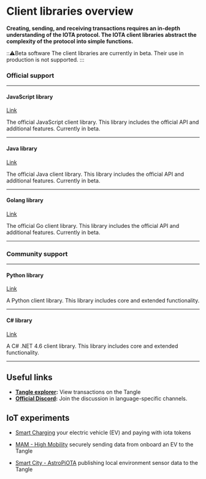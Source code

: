 # Client libraries overview

**Creating, sending, and receiving transactions requires an in-depth understanding of the IOTA protocol. The IOTA client libraries abstract the complexity of the protocol into simple functions.**

:::warning:Beta software
The client libraries are currently in beta. Their use in production is not supported.
:::

### **Official support** ###

---------------

#### **JavaScript library** ####
[Link](root://iota-js/0.1/README.md)

The official JavaScript client library. This library includes the official API and additional features. Currently in beta.

---

#### **Java library** ####
[Link](root://iota-java/0.1/README.md)

The official Java client library. This library includes the official API and additional features. Currently in beta.

---

#### **Golang library** ####
[Link](root://iota-go/0.1/README.md)

The official Go client library. This library includes the official API and additional features. Currently in beta.

---------------

### __Community support__ ###

---------------

#### __Python library__ ####
[Link](https://github.com/iotaledger/iota.lib.py)

A Python client library. This library includes core and extended functionality.

---

#### __C# library__ ####
[Link](https://github.com/iota-community/tangle-.net)

A C# .NET 4.6 client library. This library includes core and extended functionality.

---------------

## Useful links

- **[Tangle explorer](https://www.thetangle.org):** View transactions on the Tangle
- **[Official Discord](https://discord.gg/NaAy8k7):** Join the discussion in language-specific channels.

## IoT experiments

- [Smart Charging](https://github.com/iotaledger/high-mobility-blueprints) your electric vehicle (EV) and paying with iota tokens

- [MAM - High Mobility](https://github.com/iotaledger/high-mobility-blueprints) securely sending data from onboard an EV to the Tangle

- [Smart City - AstroPiOTA](root://smartcity/0.1/astropiota/introduction/overview.md) publishing local environment sensor data to the Tangle
